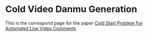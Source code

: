 # Cold Video Danmu Generation
This is the correspond page for the paper [Cold Start Problem For Automated Live Video Comments](https://aclanthology.org/2021.maiworkshop-1.8/)
